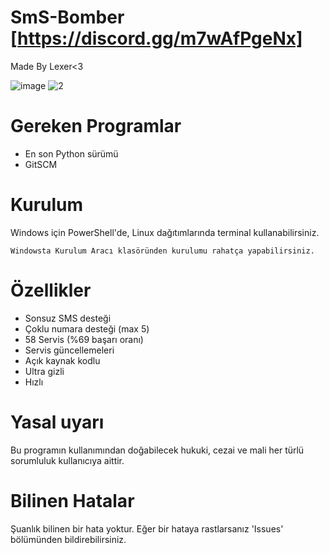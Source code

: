 
# SmS-Bomber [https://discord.gg/m7wAfPgeNx]
Made By Lexer<3

![image](https://user-images.githubusercontent.com/123809149/219619883-17e566e0-284c-4f6d-94fe-379c2207b206.png)
![2](https://user-images.githubusercontent.com/123809149/219620939-717957d8-3699-4471-9a35-091afa9119fb.png)

# Gereken Programlar
- En son Python sürümü
- GitSCM
# Kurulum
Windows için PowerShell'de, Linux dağıtımlarında terminal kullanabilirsiniz.
```
Windowsta Kurulum Aracı klasöründen kurulumu rahatça yapabilirsiniz.
```

# Özellikler
- Sonsuz SMS desteği
- Çoklu numara desteği (max 5)
- 58 Servis (%69 başarı oranı)
- Servis güncellemeleri
- Açık kaynak kodlu
- Ultra gizli
- Hızlı
# Yasal uyarı
Bu programın kullanımından doğabilecek hukuki, cezai ve mali her türlü sorumluluk kullanıcıya aittir.
# Bilinen Hatalar
Şuanlık bilinen bir hata yoktur. Eğer bir hataya rastlarsanız 'Issues' bölümünden bildirebilirsiniz.


